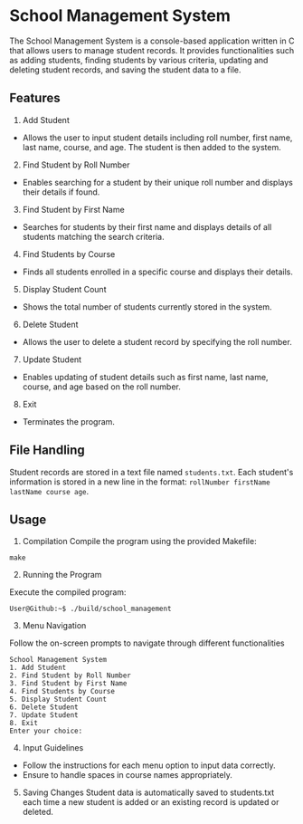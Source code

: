 # School Management System
The School Management System is a console-based application written in C that allows users to manage student records. It provides functionalities such as adding students, finding students by various criteria, updating and deleting student records, and saving the student data to a file.

## Features
1. Add Student
- Allows the user to input student details including roll number, first name, last name, course, and age. The student is then added to the system.
2. Find Student by Roll Number
- Enables searching for a student by their unique roll number and displays their details if found.
3. Find Student by First Name
- Searches for students by their first name and displays details of all students matching the search criteria.
4. Find Students by Course
- Finds all students enrolled in a specific course and displays their details.
5. Display Student Count
- Shows the total number of students currently stored in the system.
6. Delete Student
- Allows the user to delete a student record by specifying the roll number.
7. Update Student
- Enables updating of student details such as first name, last name, course, and age based on the roll number.
8. Exit
- Terminates the program.
## File Handling
Student records are stored in a text file named `students.txt`. Each student's information is stored in a new line in the format: `rollNumber firstName lastName course age`.
## Usage
1. Compilation
Compile the program using the provided Makefile:
```console
make
```

2. Running the Program

Execute the compiled program:

```console
User@Github:~$ ./build/school_management
```
3. Menu Navigation

Follow the on-screen prompts to navigate through different functionalities
```console
School Management System
1. Add Student
2. Find Student by Roll Number
3. Find Student by First Name
4. Find Students by Course
5. Display Student Count
6. Delete Student
7. Update Student
8. Exit
Enter your choice:
```

4. Input Guidelines

- Follow the instructions for each menu option to input data correctly.
- Ensure to handle spaces in course names appropriately.
5. Saving Changes
Student data is automatically saved to students.txt each time a new student is added or an existing record is updated or deleted.